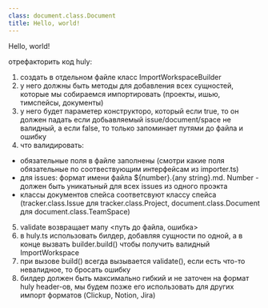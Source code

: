 ```yaml
---
class: document.class.Document
title: Hello, world!
---
```

Hello, world!

отрефакторить код huly:
1. создать в отдельном файле класс ImportWorkspaceBuilder
2. у него должны быть методы для добавления всех сущностей, которые мы собираемся импортировать (проекты, ишью, тимспейсы, документы)
3. у него будет параметер конструкторо, который если true, то он должен падать если добьавляемый issue/document/space не валидный, а если false, то только запоминает путями до файла и ошибку 
4. что валидировать:
- обязательные поля в файле заполнены (смотри какие поля обязательные по соотвествующим интерфейсам из importer.ts)
- для issues: формат имени файла ${number}.{any string}.md. Number - должен быть уникатьный для всех issues из одного проэкта
- классы документов спейса соответсвуют классу спейса (tracker.class.Issue для tracker.class.Project, document.class.Document для document.class.TeamSpace)
5. validate возвращает мапу <путь до файла, ошибка>
6. в huly.ts использовать билдер, добавляя сущности по одной, а в конце вызвать builder.build() чтобы получить валидный ImportWorkspace
7. при вызове build() всегда вызывается validate(), если есть что-то невалидное, то бросать ошибку
8. билдер должен быть максимально гибкий и не заточен на формат huly header-ов, мы будем позже его использовать для других импорт форматов (Clickup, Notion, Jira)